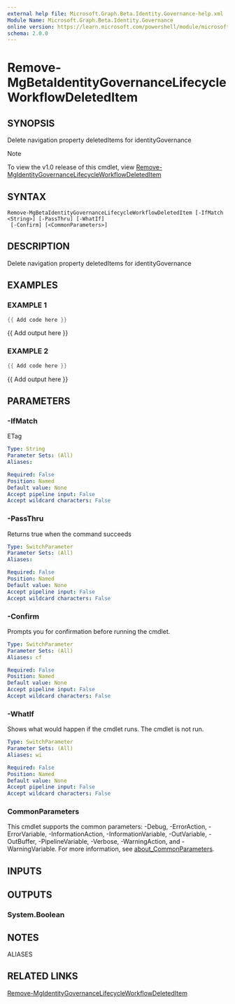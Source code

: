 ```yaml
---
external help file: Microsoft.Graph.Beta.Identity.Governance-help.xml
Module Name: Microsoft.Graph.Beta.Identity.Governance
online version: https://learn.microsoft.com/powershell/module/microsoft.graph.beta.identity.governance/remove-mgbetaidentitygovernancelifecycleworkflowdeleteditem
schema: 2.0.0
---
```


# Remove-MgBetaIdentityGovernanceLifecycleWorkflowDeletedItem

## SYNOPSIS
Delete navigation property deletedItems for identityGovernance

> [!NOTE]
> To view the v1.0 release of this cmdlet, view [Remove-MgIdentityGovernanceLifecycleWorkflowDeletedItem](/powershell/module/Microsoft.Graph.Identity.Governance/Remove-MgIdentityGovernanceLifecycleWorkflowDeletedItem?view=graph-powershell-v1.0)

## SYNTAX

```
Remove-MgBetaIdentityGovernanceLifecycleWorkflowDeletedItem [-IfMatch <String>] [-PassThru] [-WhatIf]
 [-Confirm] [<CommonParameters>]
```

## DESCRIPTION
Delete navigation property deletedItems for identityGovernance

## EXAMPLES

### EXAMPLE 1
```powershell
{{ Add code here }}
```

{{ Add output here }}

### EXAMPLE 2
```powershell
{{ Add code here }}
```

{{ Add output here }}

## PARAMETERS

### -IfMatch
ETag

```yaml
Type: String
Parameter Sets: (All)
Aliases:

Required: False
Position: Named
Default value: None
Accept pipeline input: False
Accept wildcard characters: False
```

### -PassThru
Returns true when the command succeeds

```yaml
Type: SwitchParameter
Parameter Sets: (All)
Aliases:

Required: False
Position: Named
Default value: None
Accept pipeline input: False
Accept wildcard characters: False
```

### -Confirm
Prompts you for confirmation before running the cmdlet.

```yaml
Type: SwitchParameter
Parameter Sets: (All)
Aliases: cf

Required: False
Position: Named
Default value: None
Accept pipeline input: False
Accept wildcard characters: False
```

### -WhatIf
Shows what would happen if the cmdlet runs.
The cmdlet is not run.

```yaml
Type: SwitchParameter
Parameter Sets: (All)
Aliases: wi

Required: False
Position: Named
Default value: None
Accept pipeline input: False
Accept wildcard characters: False
```

### CommonParameters
This cmdlet supports the common parameters: -Debug, -ErrorAction, -ErrorVariable, -InformationAction, -InformationVariable, -OutVariable, -OutBuffer, -PipelineVariable, -Verbose, -WarningAction, and -WarningVariable. For more information, see [about_CommonParameters](http://go.microsoft.com/fwlink/?LinkID=113216).

## INPUTS

## OUTPUTS

### System.Boolean
## NOTES

ALIASES

## RELATED LINKS
[Remove-MgIdentityGovernanceLifecycleWorkflowDeletedItem](/powershell/module/Microsoft.Graph.Identity.Governance/Remove-MgIdentityGovernanceLifecycleWorkflowDeletedItem?view=graph-powershell-v1.0)

